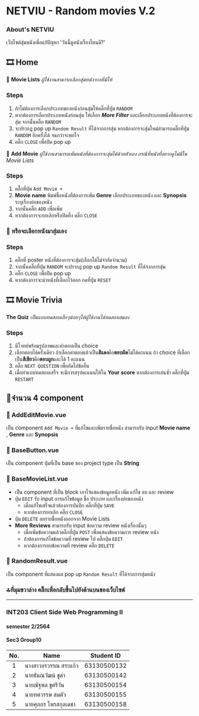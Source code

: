 # NETVIU - Random movies V.2

### About's NETVIU
เว็บไซต์สุ่มหนังเพื่อแก้ปัญหา 'วันนี้ดูหนังเรื่องไหนดี?'

## 🎞️ Home

:round_pushpin: **Movie Lists** _ผู้ใช้งานสามารถเลือกสุ่มหนังจากที่มีให้_
### Steps
1. ถ้าไม่ต้องการเลือกประเภทของหนังก่อนสุ่มให้คลิ๊กที่ปุ่ม `RANDOM`
2. หากต้องการเลือกประเภทหนังก่อนสุ่ม ให้เลือก ***More Filter*** และเลือกประเภทหนังที่ต้องการจะสุ่ม จากนั้นคลิ๊ก `RANDOM`
3. จะปรากฎ pop up `Random Result` ที่ได้จากการสุ่ม หากต้องการจะสุ่มใหม่สามารถคลิ๊กที่ปุ่ม `RANDOM` อีกครั้งได้ จนกว่าจะพอใจ
4. คลิ๊ก `CLOSE` เพื่อปิด pop up

:round_pushpin: **Add Movie** _ผู้ใช้งานสามารถเพิ่มหนังที่ต้องการจะสุ่มได้ด้วยตัวเอง กรณีที่หนังที่อยากดูไม่มีใน Movie Lists_
### Steps
1. คลื๊กที่ปุ่ม `Add Movie +`
2. __Movie name__ พิมพ์ชื่อหนังที่ต้องการเพิ่ม  __Genre__ เลือกประเภทของหนัง และ __Synopsis__ ระบุเรื่องย่อของหนัง
4. จากนั้นคลิ๊ก `ADD` เพื่อเพิ่ม
5. หากต้องการจะยกเลิกหรือปิดทิ้ง คลิ๊ก `CLOSE`

### :round_pushpin: หรือจะเลือกหนังมาสุ่มเอง
### Steps
1. คลิ๊กที่ poster หนังที่ต้องการจะสุ่ม(เลือกได้ไม่จำกัดจำนวน)
2. จากนั้นคลิ๊กที่ปุ่ม `RANDOM` จะปรากฎ pop up `Random Result` ที่ได้จากการสุ่ม
3. คลิ๊ก `CLOSE` เพื่อปิด pop up
4. หากต้องการจะนำหนังที่เลือกไว้ออก กดที่ปุ่ม `RESET`

## 🎞️ Movie Trivia
**The Quiz** _เป็นแบบทดสอบเล็กๆน้อยๆให้ผู้ใช้งานได้ทดสอบสมอง_
### Steps
1. มีโจทย์พร้อมรูปภาพและคำตอบเป็น choice
2. เลือกตอบได้ครั้งเดียว ถ้าเลือกคำตอบแล้วเป็น**สีแดง**คือ**ตอบผิด**ไม่ได้คะแนน ถ้า choice ที่เลือกเป็น**สีเขียว**คือ**ตอบถูก**และได้ 1 คะแนน
3. คลิ๊ก `NEXT QUESTION` เพื่อถัดไปข้ออื่น
4. เมื่อทำแบบทดสอบเสร็จ จะมีการสรุปคะแนนให้ใน **Your score** หากต้องการเล่นซ้ำ คลิ๊กที่ปุ่ม `RESTART`



## 📢จำนวน 4 component
### :small_red_triangle: AddEditMovie.vue
เป็น component `Add Movie +` ที่แก้ไขและเพิ่มรายชื่อหนัง สามารถรับ input __Movie name__ , __Genre__ และ __Synopsis__

### :small_red_triangle: BaseButton.vue
เป็น component ปุ่มที่เป็น base ของ project type เป็น **String**

### :small_red_triangle: BaseMovieList.vue
* เป็น component ที่เป็น block เอาไว้แสดงข้อมูลหนัง เพิ่ม แก้ไข ลบ และ review
* ปุ่ม `EDIT` รับ input การแก้ไขข้อมูล ชื่อ ประเภท และเรื่องย่อของหนัง 
  * เมื่อแก้ไขเสร็จแล้วต้องการบันทึก คลิ๊กที่ปุ่ม `SAVE` 
  * หากต้องการยกเลิก คลิ๊ก `CLOSE`
* ปุ่ม `DELETE` ลบรายชื่อหนังออกจาก Movie Lists
* **More Reviews** สามารถรับ input ข้อความ review หนังเรื่องนั้นๆ
  * เมื่อเพิ่มข้อความแล้วคลิ๊กที่ปุ่ม `POST` เพื่อแสดงข้อความการ review หนัง
  * ถ้าต้องการแก้ไขข้อความที่ review ไป คลิ๊กปุ่ม `EDIT` 
  * หากต้องการลบข้อความที่ review คลิ๊ก `DELETE`

### :small_red_triangle: RandomResult.vue
เป็น component ที่แสดงผล pop up `Random Result` ที่ได้จากการสุ่มหนัง


### 🔝ที่มุมขวาล่าง คลิ๊กเพื่อกลับขึ้นไปยังด้านบนของเว็บไซต์


---
### INT203 Client Side Web Programming II

#### semester 2/2564

#### Sec3 Group10

| No. | Name                 | Student ID  |
| :-: | -------------------- | ----------- |
|  1  | นางสาวอรวรรณ สระแก้ว | 63130500132 |
|  2  | นายธันณวัฒน์ ชูดำ    | 63130500142 |
|  3  | นายณัฐพล ชูศรีวัน    | 63130500154 |
|  4  | นายทศวรรษ สมตัว      | 63130500155 |
|  5  | นายศุภกร ไพรสกุลเดชา | 63130500158 |
